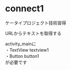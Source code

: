 connect1
========

ケータイプロジェクト技術習得

URLからテキストを取得する

activity_mainに<br>
・TextView textview1<br>
・Button button1<br>
が必要です<br>
<br>
